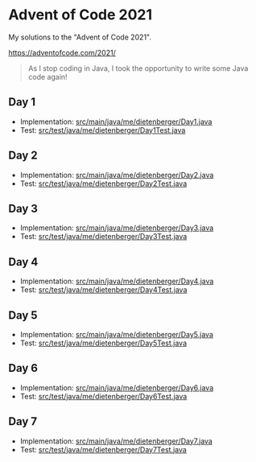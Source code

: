 # Advent of Code 2021

My solutions to the "Advent of Code 2021".

https://adventofcode.com/2021/

> As I stop coding in Java, I took the opportunity to write some Java code again!

## Day 1
- Implementation: [src/main/java/me/dietenberger/Day1.java](src/main/java/me/dietenberger/Day1.java)
- Test: [src/test/java/me/dietenberger/Day1Test.java](src/test/java/me/dietenberger/Day1Test.java)

## Day 2
- Implementation: [src/main/java/me/dietenberger/Day2.java](src/main/java/me/dietenberger/Day2.java)
- Test: [src/test/java/me/dietenberger/Day2Test.java](src/test/java/me/dietenberger/Day2Test.java)

## Day 3
- Implementation: [src/main/java/me/dietenberger/Day3.java](src/main/java/me/dietenberger/Day3.java)
- Test: [src/test/java/me/dietenberger/Day3Test.java](src/test/java/me/dietenberger/Day3Test.java)

## Day 4
- Implementation: [src/main/java/me/dietenberger/Day4.java](src/main/java/me/dietenberger/Day4.java)
- Test: [src/test/java/me/dietenberger/Day4Test.java](src/test/java/me/dietenberger/Day4Test.java)

## Day 5
- Implementation: [src/main/java/me/dietenberger/Day5.java](src/main/java/me/dietenberger/Day5.java)
- Test: [src/test/java/me/dietenberger/Day5Test.java](src/test/java/me/dietenberger/Day5Test.java)

## Day 6
- Implementation: [src/main/java/me/dietenberger/Day6.java](src/main/java/me/dietenberger/Day6.java)
- Test: [src/test/java/me/dietenberger/Day6Test.java](src/test/java/me/dietenberger/Day6Test.java)

## Day 7
- Implementation: [src/main/java/me/dietenberger/Day7.java](src/main/java/me/dietenberger/Day7.java)
- Test: [src/test/java/me/dietenberger/Day7Test.java](src/test/java/me/dietenberger/Day7Test.java)
